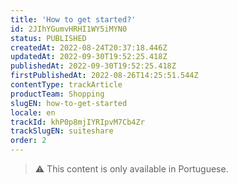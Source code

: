 ```yaml
---
title: 'How to get started?'
id: 2JIhYGumvHRHI1WY5iMYN0
status: PUBLISHED
createdAt: 2022-08-24T20:37:18.446Z
updatedAt: 2022-09-30T19:52:25.418Z
publishedAt: 2022-09-30T19:52:25.418Z
firstPublishedAt: 2022-08-26T14:25:51.544Z
contentType: trackArticle
productTeam: Shopping
slugEN: how-to-get-started
locale: en
trackId: khP0p8mjIYRIpvM7Cb4Zr
trackSlugEN: suiteshare
order: 2
---
```


> ⚠️ This content is only available in Portuguese.
